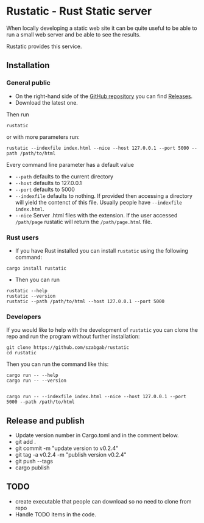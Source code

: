 # Rustatic - Rust Static server

When locally developing a static web site it can be quite useful to be able to run a small web server and be able to see the results.

Rustatic provides this service.


## Installation

### General public

* On the right-hand side of the [GitHub repository](https://github.com/szabgab/rustatic) you can find [Releases](https://github.com/szabgab/rustatic/releases).
* Download the latest one.

Then run

```
rustatic
```

or with more parameters run:

```
rustatic --indexfile index.html --nice --host 127.0.0.1 --port 5000 --path /path/to/html
```

Every command line parameter has a default value

* `--path` defaults to the current directory
* `--host` defaults to 127.0.0.1
* `--port` defaults to 5000
* `--indexfile` defaults to nothing. If provided then accessing a directory will yield the contenct of this file. Usually people have `--indexfile index.html`.
* `--nice` Server .html files with the extension. If the user accessed `/path/page`  rustatic will return the `/path/page.html` file.


### Rust users

* If you have Rust installed you can install `rustatic` using the following command:

```
cargo install rustatic
```

* Then you can run

```
rustatic --help
rustatic --version
rustatic --path /path/to/html --host 127.0.0.1 --port 5000
```

### Developers

If you would like to help with the development of `rustatic` you can clone the repo and run the program without further installation:

```
git clone https://github.com/szabgab/rustatic
cd rustatic
```

Then you can run the command like this:

```
cargo run -- --help
cargo run -- --version


cargo run -- --indexfile index.html --nice --host 127.0.0.1 --port 5000 --path /path/to/html
```

## Release and publish

* Update version number in Cargo.toml and in the comment below.
* git add .
* git commit -m "update version to v0.2.4"
* git tag -a v0.2.4 -m "publish version v0.2.4"
* git push --tags
* cargo publish

## TODO

* create executable that people can download so no need to clone from repo
* Handle TODO items in the code.
